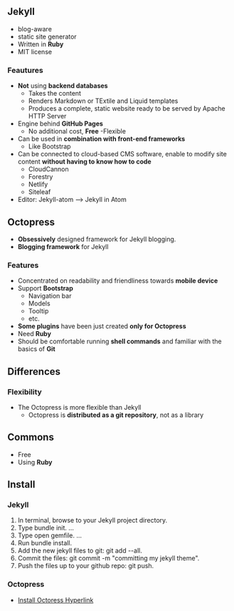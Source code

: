 ## Jekyll
- blog-aware
- static site generator
- Written in **Ruby**
- MIT license

### Feautures
- **Not** using **backend databases**
  - Takes the content
  - Renders Markdown or TExtile and Liquid templates
  - Produces a complete, static website ready to be served by Apache HTTP Server
- Engine behind **GitHub Pages**
  - No additional cost, **Free**
-Flexible
- Can be used in **combination with front-end frameworks**
  - Like Bootstrap
- Can be connected to cloud-based CMS software, enable to modify site content **without having to know how to code**
  - CloudCannon
  - Forestry
  - Netlify
  - Siteleaf
- Editor: Jekyll-atom --> Jekyll in Atom


## Octopress
- **Obsessively** designed framework for Jekyll blogging.
- **Blogging framework** for Jekyll

### Features
- Concentrated on readability and friendliness towards **mobile device**
- Support **Bootstrap**
  - Navigation bar
  - Models
  - Tooltip
  - etc.
- **Some plugins** have been just created **only for Octopress**
- Need **Ruby**
- Should be comfortable running **shell commands** and familiar with the basics of **Git**


## Differences
### Flexibility
- The Octopress is more flexible than Jekyll
  - Octopress is **distributed as a git repository**, not as a library


## Commons
- Free
- Using **Ruby**


## Install
### Jekyll
1. In terminal, browse to your Jekyll project directory.
2. Type bundle init. ...
3. Type open gemfile. ...
4. Run bundle install.
5. Add the new jekyll files to git: git add --all.
6. Commit the files: git commit -m "committing my jekyll theme".
7. Push the files up to your github repo: git push.

### Octopress
- [Install Octoress Hyperlink](http://octopress.org/docs/setup/)

